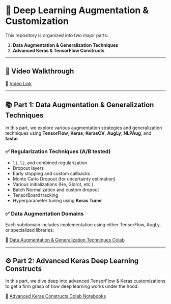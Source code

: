 # 🧠 Deep Learning Augmentation & Customization 

This repository is organized into two major parts:

1. **Data Augmentation & Generalization Techniques**
2. **Advanced Keras & TensorFlow Constructs**

---

## 🎥 Video Walkthrough

📌 [Video Link](https://youtu.be/vMH9xKc-5Mg)  

---

## 📚 Part 1: Data Augmentation & Generalization Techniques

In this part, we explore various augmentation strategies and generalization techniques using **TensorFlow**, **Keras**, **KerasCV**, **AugLy**, **NLPAug**, and **fastai**.

### ✅ Regularization Techniques (A/B tested)
- `l1`, `l2`, and combined regularization
- Dropout layers
- Early stopping and custom callbacks
- Monte Carlo Dropout (for uncertainty estimation)
- Various initializations (He, Glorot, etc.)
- Batch Normalization and custom dropout
- TensorBoard tracking
- Hyperparameter tuning using **Keras Tuner**

### ✅ Data Augmentation Domains
Each subdomain includes implementation using either TensorFlow, AugLy, or specialized libraries:

📃 [Data Augmentation & Generalization Techniques Colab](https://github.com/syedanida/NeuralNetworks_with_Keras/blob/main/1_Data_Augmentation_%26_Generalization_Techniques.ipynb)

---

## ⚙️ Part 2: Advanced Keras Deep Learning Constructs

In this part, we dive deep into advanced TensorFlow & Keras customizations to get a firm grasp of how deep learning works under the hood.

📃 [Advanced Keras Constructs Colab Notebooks](https://github.com/syedanida/NeuralNetworks_with_Keras/blob/main/2_Advanced_Keras_Deep_Learning_Constructs.ipynb)


